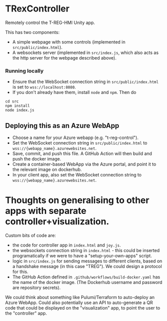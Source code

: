 # TRexController

Remotely control the T-REG-HMI Unity app.

This has two components:
* A simple webpage with some controls (implemented in `src/public/index.html`).
* A websockets server (implemented in `src/index.js`, which also acts as the http server for the webpage described above).

### Running locally

* Ensure that the WebSocket connection string in `src/public/index.html` is set to `wss://localhost:8080`.
* If you don't already have them, install `node` and `npm`.   Then do
```
cd src
npm install
node index.js
```


## Deploying this as an Azure WebApp

* Choose a name for your Azure webapp (e.g. "t-reg-control").
* Set the WebSocket connection string in `src/public/index.html` to `wss://{webapp_name}.azurewebsites.net`.
* Save, commit, and push this file.   A GitHub Action will then build and push the docker image.
* Create a container-based WebApp via the Azure portal, and point it to the relevant image on dockerhub.
* In your client app, also set the WebSocket connection string to `wss://{webapp_name}.azurewebsites.net`.

# Thoughts on generalising to other apps with separate controller+visualization.

Custom bits of code are:
* the code for controller app in `index.html` and `joy.js`.
* the websockets connection string in `index.html` - this could be inserted programatically if we were to have a "setup-your-own-apps" script.
* logic in `src/index.js` for sending messages to different clients, based on a handshake message (in this case "TREG").   We could design a protocol for this.
* The GitHub Action defined in `.github/workflows/build-docker.yaml` has the name of the docker image.  (The Dockerhub username and password are repository secrets).

We could think about something like Pulumi/Terraform to auto-deploy an Azure WebApp.   Could also potentially use an API to auto-generate a QR code that could be displayed on the "visualization" app, to point the user to the "controller" app.

